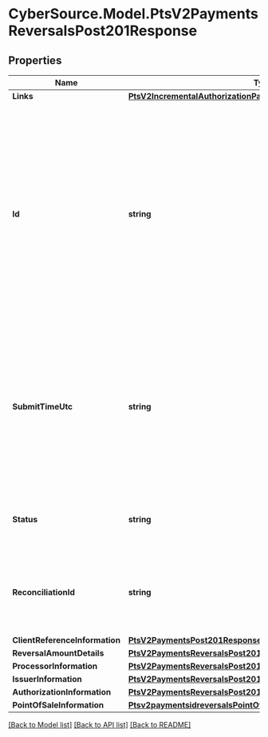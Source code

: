 # CyberSource.Model.PtsV2PaymentsReversalsPost201Response
## Properties

Name | Type | Description | Notes
------------ | ------------- | ------------- | -------------
**Links** | [**PtsV2IncrementalAuthorizationPatch201ResponseLinks**](PtsV2IncrementalAuthorizationPatch201ResponseLinks.md) |  | [optional] 
**Id** | **string** | An unique identification number assigned by CyberSource to identify the submitted request. It is also appended to the endpoint of the resource.  On incremental authorizations, this value with be the same as the identification number returned in the original authorization response.  | [optional] 
**SubmitTimeUtc** | **string** | Time of request in UTC. Format: &#x60;YYYY-MM-DDThh:mm:ssZ&#x60; Example &#x60;2016-08-11T22:47:57Z&#x60; equals August 11, 2016, at 22:47:57 (10:47:57 p.m.). The &#x60;T&#x60; separates the date and the time. The &#x60;Z&#x60; indicates UTC.  | [optional] 
**Status** | **string** | The status of the submitted transaction.  Possible values:  - REVERSED  | [optional] 
**ReconciliationId** | **string** | The reconciliation id for the submitted transaction. This value is not returned for all processors.  | [optional] 
**ClientReferenceInformation** | [**PtsV2PaymentsPost201ResponseClientReferenceInformation**](PtsV2PaymentsPost201ResponseClientReferenceInformation.md) |  | [optional] 
**ReversalAmountDetails** | [**PtsV2PaymentsReversalsPost201ResponseReversalAmountDetails**](PtsV2PaymentsReversalsPost201ResponseReversalAmountDetails.md) |  | [optional] 
**ProcessorInformation** | [**PtsV2PaymentsReversalsPost201ResponseProcessorInformation**](PtsV2PaymentsReversalsPost201ResponseProcessorInformation.md) |  | [optional] 
**IssuerInformation** | [**PtsV2PaymentsReversalsPost201ResponseIssuerInformation**](PtsV2PaymentsReversalsPost201ResponseIssuerInformation.md) |  | [optional] 
**AuthorizationInformation** | [**PtsV2PaymentsReversalsPost201ResponseAuthorizationInformation**](PtsV2PaymentsReversalsPost201ResponseAuthorizationInformation.md) |  | [optional] 
**PointOfSaleInformation** | [**Ptsv2paymentsidreversalsPointOfSaleInformation**](Ptsv2paymentsidreversalsPointOfSaleInformation.md) |  | [optional] 

[[Back to Model list]](../README.md#documentation-for-models) [[Back to API list]](../README.md#documentation-for-api-endpoints) [[Back to README]](../README.md)

